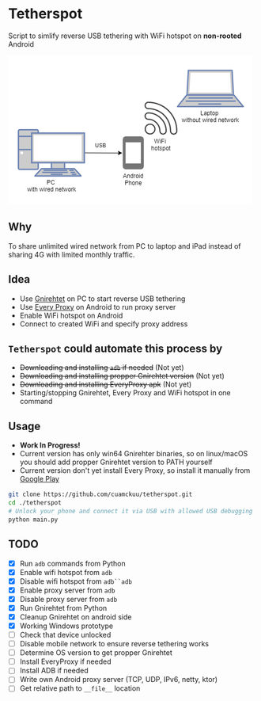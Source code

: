 # Tetherspot

Script to simlify reverse USB tethering with WiFi hotspot on **non-rooted** Android

![diagram](./assets/diagram.drawio.png)

## Why

To share unlimited wired network from PC to laptop and iPad instead of sharing 4G with limited monthly traffic.

## Idea

- Use [Gnirehtet](https://github.com/Genymobile/gnirehtet) on PC to start reverse USB tethering
- Use [Every Proxy](https://play.google.com/store/apps/details?id=com.gorillasoftware.everyproxy&hl=en&gl=US) on Android to run proxy server
- Enable WiFi hotspot on Android
- Connect to created WiFi and specify proxy address

## `Tetherspot` could automate this process by

- ~~Downloading and installing `adb` if needed~~ (Not yet)
- ~~Downloading and installing propper Gnirehtet version~~ (Not yet)
- ~~Downloading and installing EveryProxy apk~~ (Not yet)
- Starting/stopping Gnirehtet, Every Proxy and WiFi hotspot in one command

## Usage

- **Work In Progress!**
- Current version has only win64 Gnirehter binaries, so on linux/macOS you should add propper Gnirehtet version to PATH yourself
- Current version don't yet install Every Proxy, so install it manually from [Google Play](https://play.google.com/store/apps/details?id=com.gorillasoftware.everyproxy&hl=en&gl=US)

```bash
git clone https://github.com/cuamckuu/tetherspot.git
cd ./tetherspot
# Unlock your phone and connect it via USB with allowed USB debugging
python main.py
```

## TODO

- [X] Run `adb` commands from Python
- [X] Enable wifi hotspot from `adb`
- [X] Disable wifi hotspot from `adb``adb`
- [X] Enable proxy server from `adb`
- [X] Disable proxy server from `adb`
- [X] Run Gnirehtet from Python
- [X] Cleanup Gnirehtet on android side
- [X] Working Windows prototype
- [ ] Check that device unlocked
- [ ] Disable mobile network to ensure reverse tethering works
- [ ] Determine OS version to get propper Gnirehtet
- [ ] Install EveryProxy if needed
- [ ] Install ADB if needed
- [ ] Write own Android proxy server (TCP, UDP, IPv6, netty, ktor)
- [ ] Get relative path to `__file__` location
